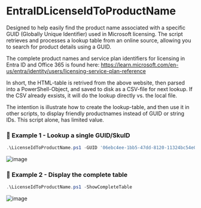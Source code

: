 # EntraIDLicenseIdToProductName
Designed to help easily find the product name associated with a specific GUID (Globally Unique Identifier) used in Microsoft licensing.
The script retrieves and processes a lookup table from an online source, allowing you to search for product details using a GUID. 

The complete product names and service plan identifiers for licensing in Entra ID and Office 365 is found here:
https://learn.microsoft.com/en-us/entra/identity/users/licensing-service-plan-reference

In short, the HTML-table is retrived from the above website, then parsed into a PowerShell-Object, and saved to disk as a CSV-file for next lookup.
If the CSV already exsists, it will do the lookup directly vs. the local file.

The intention is illustrate how to create the lookup-table, and then use it in other scripts, to display friendly productnames instead of GUID or string IDs. This script alone, has limited value.

### 🔵 Example 1 - Lookup a single GUID/SkuID
```PowerShell
.\LicenseIdToProductName.ps1 -GUID '06ebc4ee-1bb5-47dd-8120-11324bc54e06'
```

![image](https://github.com/user-attachments/assets/aa5a6c06-06d2-4e36-b621-c6f692758b3a)


### 🔵 Example 2 - Display the complete table
```PowerShell
.\LicenseIdToProductName.ps1 -ShowCompleteTable
```

![image](https://github.com/user-attachments/assets/c4666dc2-4e98-40fd-8e56-da55f47252af)
